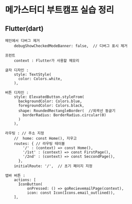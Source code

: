 # **메가스터디 부트캠프 실습 정리**

## **Flutter(dart)**
    메인에서 디버그 제거
        debugShowCheckedModeBanner: false,  // 디버그 표시 제거
    
    프런트
        context : Flutter가 사용할 메모리
        
    글자 디자인 :
        style: TextStyle(
          color: Colors.white,
        ),
        
    버튼 디자인 :
        style: ElevatedButton.styleFrom(
          backgroundColor: Colors.blue,
          foregroundColor: Colors.black,
          shape: RoundedRectangleBorder(  //외곽선 둥글기
            borderRadius: BorderRadius.circular(0)
          )
        ),

    라우팅 : // 주소 지정
        //  home: const Home(), 지우고
        routes: { // 라우팅 테이블
            '/' : (context) => const Home(),
            '/1st' : (context) => const FirstPage(),
            '/2nd' : (context) => const SeccondPage(),
          },
        initialRoute: '/',  // 초기 페이지 지정
        
    앱바 버튼 :
        actions: [
          IconButton(
              onPressed: () => goRecievemailPage(context),
              icon: const Icon(Icons.email_outlined)),
        ],
